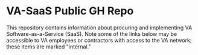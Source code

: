 # VA-SaaS Public GH Repo

This repository contains information about procuring and implementing VA Software-as-a-Service (SaaS). Note some of the links below may be accessible to VA employees or contractors with access to the VA network; these items are marked "internal." 

